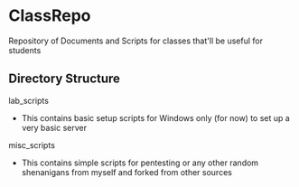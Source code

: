 # ClassRepo
Repository of Documents and Scripts for classes that'll be useful for students

## Directory Structure

lab_scripts
 - This contains basic setup scripts for Windows only (for now) to set up a very basic server

misc_scripts
 - This contains simple scripts for pentesting or any other random shenanigans from myself and forked from other sources
 
 
